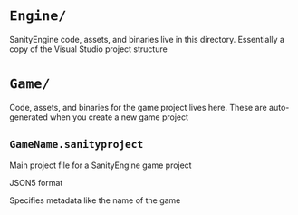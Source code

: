 # `Engine/`

SanityEngine code, assets, and binaries live in this directory. Essentially a copy of the Visual Studio project structure

# `Game/`

Code, assets, and binaries for the game project lives here. These are auto-generated when you create a new game project

## `GameName.sanityproject`

Main project file for a SanityEngine game project

JSON5 format

Specifies metadata like the name of the game
